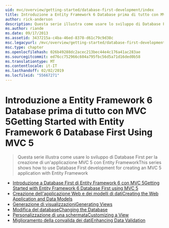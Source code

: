 ```yaml
---
uid: mvc/overview/getting-started/database-first-development/index
title: Introduzione a Entity Framework 6 Database prima di tutto con MVC 5 | Microsoft Docs
author: rick-anderson
description: Questa serie illustra come usare lo sviluppo di Database First per la creazione di un'applicazione MVC 5 con Entity Framework
ms.author: riande
ms.date: 09/17/2013
ms.assetid: 3437215a-c4ba-46ed-8378-d61c79c9d38c
msc.legacyurl: /mvc/overview/getting-started/database-first-development
msc.type: chapter
ms.openlocfilehash: 026b49288dc2acec213bec44e4c176a41ac283ae
ms.sourcegitcommit: ed76cc752966c604a795fbc56d5a71d16ded0b58
ms.translationtype: MT
ms.contentlocale: it-IT
ms.lasthandoff: 02/02/2019
ms.locfileid: "55667271"
---
```

<a name="getting-started-with-entity-framework-6-database-first-using-mvc-5"></a><span data-ttu-id="8409a-103">Introduzione a Entity Framework 6 Database prima di tutto con MVC 5</span><span class="sxs-lookup"><span data-stu-id="8409a-103">Getting Started with Entity Framework 6 Database First Using MVC 5</span></span>
====================
> <span data-ttu-id="8409a-104">Questa serie illustra come usare lo sviluppo di Database First per la creazione di un'applicazione MVC 5 con Entity Framework</span><span class="sxs-lookup"><span data-stu-id="8409a-104">This series shows how to use Database First development for creating an MVC 5 application with Entity Framework</span></span>


- [<span data-ttu-id="8409a-105">Introduzione a Database First di Entity Framework 6 con MVC 5</span><span class="sxs-lookup"><span data-stu-id="8409a-105">Getting Started with Entity Framework 6 Database First using MVC 5</span></span>](setting-up-database.md)
- [<span data-ttu-id="8409a-106">Creazione dell'applicazione Web e dei modelli di dati</span><span class="sxs-lookup"><span data-stu-id="8409a-106">Creating the Web Application and Data Models</span></span>](creating-the-web-application.md)
- [<span data-ttu-id="8409a-107">Generazione di visualizzazioni</span><span class="sxs-lookup"><span data-stu-id="8409a-107">Generating Views</span></span>](generating-views.md)
- [<span data-ttu-id="8409a-108">Modifica del database</span><span class="sxs-lookup"><span data-stu-id="8409a-108">Changing the Database</span></span>](changing-the-database.md)
- [<span data-ttu-id="8409a-109">Personalizzazione di una schermata</span><span class="sxs-lookup"><span data-stu-id="8409a-109">Customizing a View</span></span>](customizing-a-view.md)
- [<span data-ttu-id="8409a-110">Miglioramento della convalida dei dati</span><span class="sxs-lookup"><span data-stu-id="8409a-110">Enhancing Data Validation</span></span>](enhancing-data-validation.md)
